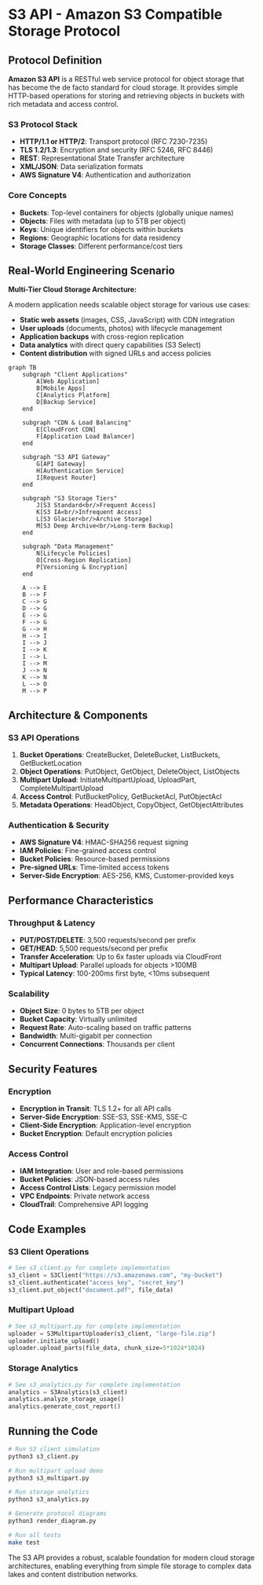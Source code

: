 # S3 API - Amazon S3 Compatible Storage Protocol

## Protocol Definition

**Amazon S3 API** is a RESTful web service protocol for object storage that has become the de facto standard for cloud storage. It provides simple HTTP-based operations for storing and retrieving objects in buckets with rich metadata and access control.

### S3 Protocol Stack
- **HTTP/1.1 or HTTP/2**: Transport protocol (RFC 7230-7235)
- **TLS 1.2/1.3**: Encryption and security (RFC 5246, RFC 8446)
- **REST**: Representational State Transfer architecture
- **XML/JSON**: Data serialization formats
- **AWS Signature V4**: Authentication and authorization

### Core Concepts
- **Buckets**: Top-level containers for objects (globally unique names)
- **Objects**: Files with metadata (up to 5TB per object)
- **Keys**: Unique identifiers for objects within buckets
- **Regions**: Geographic locations for data residency
- **Storage Classes**: Different performance/cost tiers

## Real-World Engineering Scenario

**Multi-Tier Cloud Storage Architecture:**

A modern application needs scalable object storage for various use cases:
- **Static web assets** (images, CSS, JavaScript) with CDN integration
- **User uploads** (documents, photos) with lifecycle management
- **Application backups** with cross-region replication
- **Data analytics** with direct query capabilities (S3 Select)
- **Content distribution** with signed URLs and access policies

```mermaid
graph TB
    subgraph "Client Applications"
        A[Web Application]
        B[Mobile Apps]
        C[Analytics Platform]
        D[Backup Service]
    end
    
    subgraph "CDN & Load Balancing"
        E[CloudFront CDN]
        F[Application Load Balancer]
    end
    
    subgraph "S3 API Gateway"
        G[API Gateway]
        H[Authentication Service]
        I[Request Router]
    end
    
    subgraph "S3 Storage Tiers"
        J[S3 Standard<br/>Frequent Access]
        K[S3 IA<br/>Infrequent Access]
        L[S3 Glacier<br/>Archive Storage]
        M[S3 Deep Archive<br/>Long-term Backup]
    end
    
    subgraph "Data Management"
        N[Lifecycle Policies]
        O[Cross-Region Replication]
        P[Versioning & Encryption]
    end
    
    A --> E
    B --> F
    C --> G
    D --> G
    E --> G
    F --> G
    G --> H
    H --> I
    I --> J
    I --> K
    I --> L
    I --> M
    J --> N
    K --> N
    L --> O
    M --> P
```

## Architecture & Components

### S3 API Operations
1. **Bucket Operations**: CreateBucket, DeleteBucket, ListBuckets, GetBucketLocation
2. **Object Operations**: PutObject, GetObject, DeleteObject, ListObjects
3. **Multipart Upload**: InitiateMultipartUpload, UploadPart, CompleteMultipartUpload
4. **Access Control**: PutBucketPolicy, GetBucketAcl, PutObjectAcl
5. **Metadata Operations**: HeadObject, CopyObject, GetObjectAttributes

### Authentication & Security
- **AWS Signature V4**: HMAC-SHA256 request signing
- **IAM Policies**: Fine-grained access control
- **Bucket Policies**: Resource-based permissions
- **Pre-signed URLs**: Time-limited access tokens
- **Server-Side Encryption**: AES-256, KMS, Customer-provided keys

## Performance Characteristics

### Throughput & Latency
- **PUT/POST/DELETE**: 3,500 requests/second per prefix
- **GET/HEAD**: 5,500 requests/second per prefix
- **Transfer Acceleration**: Up to 6x faster uploads via CloudFront
- **Multipart Upload**: Parallel uploads for objects >100MB
- **Typical Latency**: 100-200ms first byte, <10ms subsequent

### Scalability
- **Object Size**: 0 bytes to 5TB per object
- **Bucket Capacity**: Virtually unlimited
- **Request Rate**: Auto-scaling based on traffic patterns
- **Bandwidth**: Multi-gigabit per connection
- **Concurrent Connections**: Thousands per client

## Security Features

### Encryption
- **Encryption in Transit**: TLS 1.2+ for all API calls
- **Server-Side Encryption**: SSE-S3, SSE-KMS, SSE-C
- **Client-Side Encryption**: Application-level encryption
- **Bucket Encryption**: Default encryption policies

### Access Control
- **IAM Integration**: User and role-based permissions
- **Bucket Policies**: JSON-based access rules
- **Access Control Lists**: Legacy permission model
- **VPC Endpoints**: Private network access
- **CloudTrail**: Comprehensive API logging

## Code Examples

### S3 Client Operations
```python
# See s3_client.py for complete implementation
s3_client = S3Client("https://s3.amazonaws.com", "my-bucket")
s3_client.authenticate("access_key", "secret_key")
s3_client.put_object("document.pdf", file_data)
```

### Multipart Upload
```python
# See s3_multipart.py for complete implementation
uploader = S3MultipartUploader(s3_client, "large-file.zip")
uploader.initiate_upload()
uploader.upload_parts(file_data, chunk_size=5*1024*1024)
```

### Storage Analytics
```python
# See s3_analytics.py for complete implementation
analytics = S3Analytics(s3_client)
analytics.analyze_storage_usage()
analytics.generate_cost_report()
```

## Running the Code

```bash
# Run S3 client simulation
python3 s3_client.py

# Run multipart upload demo
python3 s3_multipart.py

# Run storage analytics
python3 s3_analytics.py

# Generate protocol diagrams
python3 render_diagram.py

# Run all tests
make test
```

The S3 API provides a robust, scalable foundation for modern cloud storage architectures, enabling everything from simple file storage to complex data lakes and content distribution networks.
